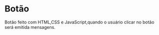 # Botão
Botão feito com HTML,CSS e JavaScript,quando o usuário clicar no botão será emitida mensagens.
